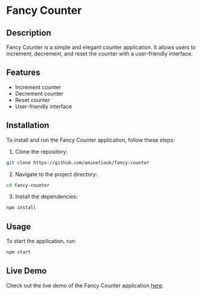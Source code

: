 # Fancy Counter

## Description
Fancy Counter is a simple and elegant counter application. It allows users to increment, decrement, and reset the counter with a user-friendly interface.

## Features
- Increment counter
- Decrement counter
- Reset counter
- User-friendly interface

## Installation
To install and run the Fancy Counter application, follow these steps:

1. Clone the repository:
  ```bash
  git clone https://github.com/aminetiouk/fancy-counter
  ```
2. Navigate to the project directory:
  ```bash
  cd fancy-counter
  ```
3. Install the dependencies:
  ```bash
  npm install
  ```

## Usage
To start the application, run:
```bash
npm start
```

## Live Demo
Check out the live demo of the Fancy Counter application [here](https://fancy-counter-gules-phi.vercel.app/).